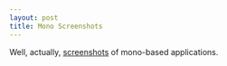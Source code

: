 ```yaml
---
layout: post
title: Mono Screenshots
---
```


Well, actually, <a href="http://www.go-mono.com/screenshots.html">screenshots</a> of mono-based applications.

